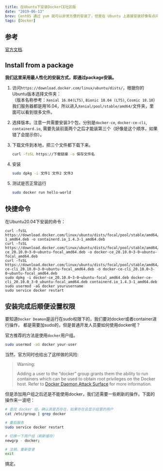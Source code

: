 ```yaml lw-blog-meta
title: 在Ubuntu下安装DockerCE社区版
date: "2019-06-13"
brev: CentOS 通过 yum 就可以非常方便的安装了，但是在 Ubuntu 上直接安装好像有点问题，所以我们这里下载二进制文件的方式安装。
tags: [Docker]
```


## 参考 

[官方文档](https://docs.docker.com/install/linux/docker-ce/ubuntu/#install-from-a-package).  

## Install from a package

**我们这里采用最人性化的安装方式，即通过package安装。**

1. 访问`https://download.docker.com/linux/ubuntu/dists/`，根据你的Ubuntu版本选择文件夹：  
（版本名称参考：`Xenial 16.04(LTS)`, `Bionic 18.04 (LTS)`, `Cosmic 18.10`）  
我们服务器都是用16.04，所以进入`Xenial/pool/stable/amd64/`文件夹，里面可以看到很多文件。

2. 选择版本。注意一共需要安装3个包，分别是`docker-ce`, `docker-ce-cli`, `containerd.io`, 
需要先装前面两个之后才能装第三个（好像是这个顺序，如果错了会提示你）。

3. 下载文件到本地，把三个文件都下载下来。  
    ```bash
    curl -fsSL https://下载链接 -o 保存文件名
    ```

4. 安装
    ```bash
    sudo dpkg -i 文件1 文件2 文件3
    ```
5. 测试是否正常运行
    ```bash
    sudo docker run hello-world
    ```
   
## 快捷命令

在Ubuntu20.04下安装的命令：

```shell
curl -fsSL https://download.docker.com/linux/ubuntu/dists/focal/pool/stable/amd64/containerd.io_1.4.3-1_amd64.deb -o containerd.io_1.4.3-1_amd64.deb
curl -fsSL https://download.docker.com/linux/ubuntu/dists/focal/pool/stable/amd64/docker-ce_20.10.0~3-0~ubuntu-focal_amd64.deb -o docker-ce_20.10.0~3-0~ubuntu-focal_amd64.deb
curl -fsSL https://download.docker.com/linux/ubuntu/dists/focal/pool/stable/amd64/docker-ce-cli_20.10.0~3-0~ubuntu-focal_amd64.deb -o docker-ce-cli_20.10.0~3-0~ubuntu-focal_amd64.deb 
sudo dpkg -i docker-ce_20.10.0~3-0~ubuntu-focal_amd64.deb docker-ce-cli_20.10.0_3-0_ubuntu-focal_amd64.deb containerd.io_1.4.3-1_amd64.deb
sudo usermod -aG docker yourusername
sudo service docker restart
```

## 安装完成后顺便设置权限

要知道`Docker Deamon`是运行在sudo权限下的，我们要对docker或者container进行操作，
都是需要加sudo的，但是普通开发人员要如何使用docker呢？

官方推荐的方法是使用`docker`用户组。
```bash
sudo usermod -aG docker your-user
```

当然，官方同时也给出了这样做的风险:
>Warning:
>
>Adding a user to the “docker” group grants them the ability to run containers which 
can be used to obtain root privileges on the Docker host. Refer to 
[Docker Daemon Attack Surface](https://docs.docker.com/engine/security/security/#docker-daemon-attack-surface)
 for more information.

但是添加用户组之后还是不能使用docker，我们还需要一些刷新的操作，下面的操作来一波吧：
```bash
# 查找 docker 组，确认其是否存在，如果存在会显示组里的用户
cat /etc/group | grep docker 

# 重启服务
sudo service docker restart

# 切换一下用户组（刷新缓存）
newgrp - docker;

# 注销，重新登录
exit
```

搞定。
